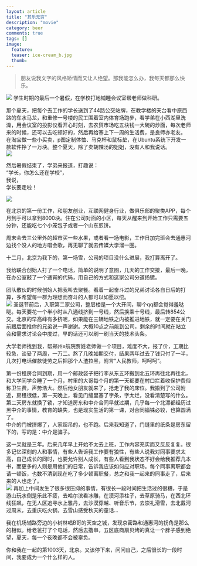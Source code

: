 ```yaml
---
layout: article
title: "其乐无穷"
description: "movie"
category: beer
comments: true
tags: []
image:
  feature:
  teaser: ice-cream_b.jpg
  thumb:
---
```

> 朋友说我文字的风格矫情而又让人绝望。那我能怎么办，我每天都那么快乐。

![](/blog/lezaiqizhong/DEBF120F7EDF2057FF3BDE9D33FDA14C.jpg)
学生时期的最后一个暑假，在学校打地铺睡会议室帮老师做科研。  

那个夏天，把每个去工作的学长送到了44路公交站牌，在教学楼的天台看中原西路的车水马龙，和重修一号楼的民工围着室内体育场跑步，看学弟在小西湖里洗澡，用会议室的投影仪看开心时刻，去农贸市场吃五块钱一大碗的炒面，每次老师来的时候，还可以去吃顿好的，然后再给塞上下一周的生活费，是良师亦老友。  
在淘宝做一些小买卖，p图定制体恤、马克杯和鼠标垫，在Ubuntu系统下开发一款软件挣了一万块。整个夏天，除了卖胡辣汤的姐姐，没有人和我说话。  
![](/blog/lezaiqizhong/F368B247AF3CC67C5569538A27EB6ACC.jpg)

然后暑假结束了，学弟来报道，打趣说：  
“学长，你怎么还在学校”，  
我说，  
学长要走啦！  

![](/blog/lezaiqizhong/680948B3FB515C0F2F2C12FBF343E7CA.jpg)

在北京的第一份工作，和朋友创业，互联网健身行业，做俱乐部的聚类APP，每个月到手可以拿到8000块。住在公司对面的小区，每天从醒来到开始工作只需要五分钟，还能吃七个小笼包子或者一个山东煎饼。  

周末会去三公里外的超市买一些水果，或者看一场电影，工作日加完班会去通惠河边找个没人的地方唱会歌，再无聊了就去传媒大学溜一圈。  

十二月，北京为我下的，第一场雪，公司的项目没什么进展，我打算离开了。    

我给联合创始人打了一个电话，简单的说明了意图，几天的工作交接，最后一晚，在办公室敲了一个通宵的代码，用自己的方式和这家公司分道扬镳。  

团队散伙的时候创始人把我叫去聚餐。看着一起奋斗过的兄弟讨论各自日后的打算，多希望每一群为理想而奋斗的人都可以如愿以偿。  
![](/blog/lezaiqizhong/89EB8E9CA2FCE838E642AFB1710009AA.jpg)
圣诞节前后，入职第二家公司，整层楼是一个大开间，聊个qq都会觉得羞哒哒。每天要花一个半小时从八通线挤到一号线，然后换乘十号线，最后转854公交。北京的早高峰有多挤呢，如果能在三辆地铁之内被推进地铁，就一定要在关门前跟后面推你的兄弟说一声谢谢。大概10点之前能到公司，剩余的时间就在站立会和需求讨论会中度过，早的话还可以刷一刷当天的技术头条。  

大学老师找到我，帮郑州x航院贾姓老师做一个项目，难度不大，报了价，工期比较急，谈妥了两周，一万二。熬了几晚如期交付，结果两年过去了钱只付了一半，几次打电话催款徒劳之后把那个人渣拉黑，附言“人民教师，呵呵呵”。  

第一份租房合同到期，用一个邮政袋子把行李从东五环搬到北五环再往北再往北，和大学同学合睡了一个月，村里的大哥每个月的第一天都要在村口拦着收保护费俗称卫生费，声势浩大。然后他女朋友就来了，抢走了我的床位。我搬到了公司附近，房租很低，第一天晚上，看见门缝里塞了字条，字太烂，没看清楚写的什么。第二天房东就换了锁，才知道房东和中介合同早就过期，几乎每一个北漂都经历过黑中介的事情，教育的缺失，也是现实生活的第一课，对合同锱铢必较，也算圆满了。  
中介的门被挤爆了，人家超吊的，也不跑。后来我知道了，门缝里的纸条是房东留下的，写的是：中介是骗子。  


这一呆就是三年。后来几年早上开始不太去上班，工作内容充实而又反反复复。很多记忆深刻的人和事情，有些人告诉我工作要有狼性，有些人说我对同事要求太高，自己成长的同时，也要允许别人成长，有些人看到我状态不好会给我推荐几本书，而更多的人则是用他们的日常，告诉我应该如何应对职场。每个同事离职都会请一顿饭，也数不清到现在吃了多少顿离职餐，总之和我一起来的同事走了，后来来的人也走了。  
![](/blog/lezaiqizhong/E60E43027276EF6C4C1044A502D45725.jpg)
再加上中间发生了很多很压抑的事情，有很长一段时间把生活过的很糟，于是游山玩水倒是乐此不疲，去哈尔滨看冰雕，在漠河添柱子，去草原骑马，在西北环线狂飙，在无人区追寻水上雅丹，去沙漠穿越、听音乐节，去崇礼滑雪，去北戴河过周末，去重庆吃火锅，去雪山感受秋天的童话…  


我在机场辅路旁边的小树林唱B哥的天空之城，发现京密路和通惠河的拐角是那么的相似。给老爸打了个电话，然后去撸串，五区底商扇贝烤的真让一个胖子感到绝望，夏天，每一个夜晚都不会被辜负。  

你和我在一起的第1003天，北京。又该停下来，问问自己，之后很长的一段时间，我要成为一个什么样的人。
